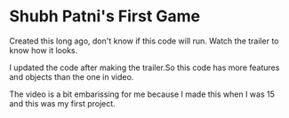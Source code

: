 # Shubh Patni's First Game

Created this long ago, don't know if this code will run. 
Watch the trailer to know how it looks. 

I updated the code after making the trailer.So this code has more 
features and objects than the one in video.

The video is a bit embarissing for me because I made this when I was 15 
and this was my first project.

